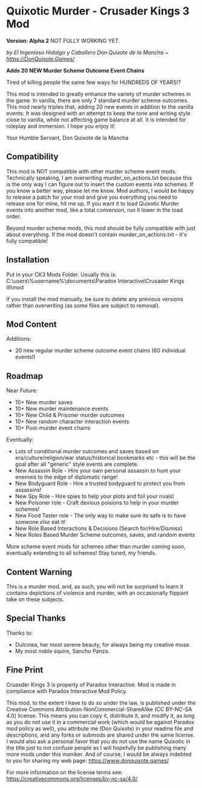 # Quixotic Murder - Crusader Kings 3 Mod
**Version: Alpha 2**
NOT FULLY WORKING YET.

*by El Ingenioso Hidalgo y Caballero Don Quixote de la Mancha ~ https://DonQuixote.Games/*

**Adds 20 NEW Murder Scheme Outcome Event Chains**

Tired of killing people the same few ways for HUNDREDS OF YEARS!?

This mod is intended to greatly enhance the variety of murder schemes in the game. In vanilla, there are only 7 standard murder scheme outcomes. This mod nearly triples that, adding 20 new events in addition to the vanilla events. It was designed with an attempt to keep the tone and writing style close to vanilla, while not affecting game balance at all. It is intended for roleplay and immersion. I hope you enjoy it!

Your Humble Servant,
Don Quixote de la Mancha

## Compatibility
This mod is NOT compatible with other murder scheme event mods. Technically speaking, I am overwriting murder_on_actions.txt because this is the only way I can figure out to insert the custom events into schemes. If you know a better way, please let me know. Mod authors, I would be happy to release a patch for your mod and give you everything you need to release one for mine, hit me up. If you want it to load Quixotic Murder events into another mod, like a total conversion, run it lower in the load order.

Beyond murder scheme mods, this mod should be fully compatible with just about everything. If the mod doesn't contain murder_on_actions.txt - it's fully compatible!

## Installation
Put in your CK3 Mods Folder. Usually this is:
C:\users\\%username%\documents\Paradox Interactive\Crusader Kings III\mod

If you install the mod manually, be sure to delete any previous versions rather than overwriting (as some files are subject to removal).

## Mod Content
Additions:
* 20 new regular murder scheme outcome event chains (60 individual events!)

## Roadmap
Near Future:
* 10+ New murder saves
* 10+ New murder maintenance events
* 10+ New Child & Prisoner murder outcomes
* 10+ New random character interaction events
* 10+ Post-murder event chains

Eventually:
* Lots of conditional murder outcomes and saves based on era/culture/religion/war status/historical bookmarks etc - this will be the goal after all "generic" style events are complete.
* New Assassin Role - Hire your own personal assassin to hunt your enemeis to the edge of diplomatic range!
* New Bodyguard Role - Hire a trusted bodyguard to protect you from assassins!
* New Spy Role - Hire spies to help your plots and foil your rivals!
* New Poisoner role - Craft devious poisions to help in your murder schemes!
* New Food Taster role - The only way to make sure its safe is to have someone *else* eat it!
* New Role Based Interactions & Decisions (Search for/Hire/Dismiss)
* New Roles Based Murder Scheme outcomes, saves, and random events

More scheme event mods for schemes other than murder coming soon, eventually extending to all schemes! Stay tuned, my friends.

## Content Warning
This is a murder mod, and, as such, you will not be surprised to learn it contains depictions of violence and murder, with an occasionally flippant take on these subjects.

## Special Thanks
Thanks to:
* Dulcinea, her most serene beauty, for always being my creative muse.
* My most noble squire, Sancho Panza.

## Fine Print
Cruasder Kings 3 is property of Paradox Interactive. Mod is made in compliance with Paradox Interactive Mod Policy.

This mod, to the extent I have to do so under the law, is published under the Creative Commons Attribution-NonCommercial-ShareAlike (CC BY-NC-SA 4.0) license. This means you can copy it, distribute it, and modify it, as long as you do not use it in a commercial work (which would be against Paradox mod policy as well), you attribute me (Don Quixote) in your readme file and descriptions, and any forks or submods are shared under the same license. I would also ask a personal favor that you do not use the name Quixotic in the title just to not confuse people as I will hopefully be publishing many more mods under this moniker. And of course, I would be always indebted to you for sharing my web page: https://www.donquixote.games/

For more information on the license terms see:
https://creativecommons.org/licenses/by-nc-sa/4.0/

